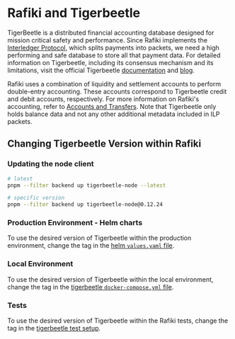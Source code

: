 # Rafiki and Tigerbeetle

TigerBeetle is a distributed financial accounting database designed for mission critical safety and performance. Since Rafiki implements the [Interledger Protocol](./glossary.md#interledger-protocol), which splits payments into packets, we need a high performing and safe database to store all that payment data. For detailed information on Tigerbeetle, including its consensus mechanism and its limitations, visit the official Tigerbeetle [documentation](https://docs.tigerbeetle.com/) and [blog](https://tigerbeetle.com/blog/).

Rafiki uses a combination of liquidity and settlement accounts to perform double-entry accounting. These accounts correspond to Tigerbeetle credit and debit accounts, respectively. For more information on Rafiki's accounting, refer to [Accounts and Transfers](./accounts-and-transfers.md). Note that Tigerbeetle only holds balance data and not any other additional metadata included in ILP packets.

## Changing Tigerbeetle Version within Rafiki

### Updating the node client

```sh
# latest
pnpm --filter backend up tigerbeetle-node --latest

# specific version
pnpm --filter backend up tigerbeetle-node@0.12.24
```

### Production Environment - Helm charts

To use the desired version of Tigerbeetle within the production environment, change the tag in the [helm `values.yaml` file](../infrastructure/helm/tigerbeetle/values.yaml).

### Local Environment

To use the desired version of Tigerbeetle within the local environment, change the tag in the [tigerbeetle `docker-compose.yml` file](../localenv/tigerbeetle/docker-compose.yml).

### Tests

To use the desired version of Tigerbeetle within the Rafiki tests, change the tag in the [tigerbeetle test setup](../packages/backend/src/tests/tigerbeetle.ts).
